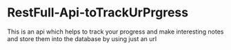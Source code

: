 # RestFull-Api-toTrackUrPrgress
This is an api which helps to track your progress and make interesting notes and store them into the database by using just an url
